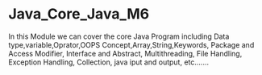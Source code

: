 # Java_Core_Java_M6
In this Module we can cover the core Java Program including Data type,variable,Oprator,OOPS Concept,Array,String,Keywords, Package and Access Modifier, Interface and Abstract,
Multithreading, File Handling, Exception Handling, Collection, java iput and output, etc.......

